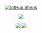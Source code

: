 <div align="center">
  
[![GitHub Streak](https://streak-stats.demolab.com/?user=jordanpapaditsas&theme=tokyonight)](https://git.io/streak-stats)

![](http://github-profile-summary-cards.vercel.app/api/cards/profile-details?username=jordanpapaditsas&theme=blueberry)
  
![](http://github-profile-summary-cards.vercel.app/api/cards/stats?username=jordanpapaditsas&theme=blueberry) ![](http://github-profile-summary-cards.vercel.app/api/cards/most-commit-language?username=jordanpapaditsas&theme=blueberry)


  
  
</div>

